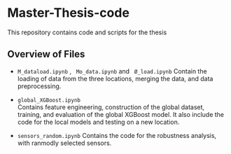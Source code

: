 # Master-Thesis-code

This repository contains code and scripts for the thesis

## Overview of Files
- `M_dataload.ipynb` , ` Mo_data.ipynb`  and ` Ø_load.ipynb` 
  Contain the loading of data from the three locations, merging the data, and data preprocessing.

- `global_XGBoost.ipynb`  
  Contains feature engineering, construction of the global dataset, training, and evaluation of the global XGBoost model.
  It also include the code for the local models and testing on a new location.

- `sensors_random.ipynb`
Contains the code for the robustness analysis, with ranmodly selected sensors.
